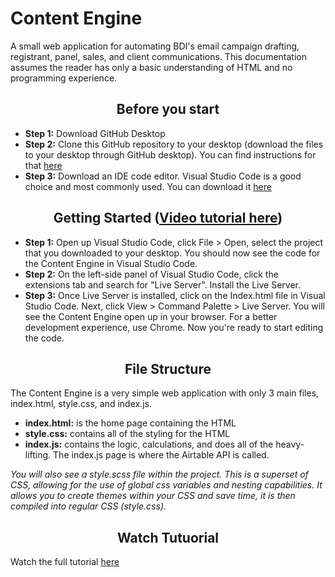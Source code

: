 <h1> Content Engine </h1>

<p>A small web application for automating BDI's email campaign drafting, registrant, panel, sales, and client communications. This documentation assumes the reader has only a basic understanding of HTML and no programming experience.</p>

<div>
<h2 style="width:100%;text-align:center"> Before you start </h2>
  
  <ul>
  <li><b>Step 1:</b> Download GitHub Desktop</li>
  <li><b>Step 2:</b> Clone this GitHub repository to your desktop (download the files to your desktop through GitHub desktop). You can find instructions for that <a href="https://help.github.com/en/desktop/contributing-to-projects/cloning-a-repository-from-github-to-github-desktop" target="_blank">here</a></li>
  <li><b>Step 3:</b> Download an IDE code editor. Visual Studio Code is a good choice and most commonly used. You can download it <a href="https://code.visualstudio.com/download" target="_blank">here</a></li>
  </ul>
  
<h2 style="width:100%;text-align:center"> Getting Started (<a href="https://lukegreaves.wistia.com/medias/sjj6yifn5g">Video tutorial here</a>)</h2>
   <ul>
  <li><b>Step 1:</b> Open up Visual Studio Code, click File > Open, select the project that you downloaded to your desktop. You should now see the code for the Content Engine in Visual Studio Code.</li>
  <li><b>Step 2:</b> On the left-side panel of Visual Studio Code, click the extensions tab and search for "Live Server". Install the Live Server.</li>
  <li><b>Step 3:</b> Once Live Server is installed, click on the Index.html file in Visual Studio Code. Next, click View > Command Palette > Live Server. You will see the Content Engine open up in your browser. For a better development experience, use Chrome. Now you're ready to start editing the code.</li>
  </ul>
  
  <h2 style="width:100%;text-align:center"> File Structure </h2>
  <p>The Content Engine is a very simple web application with only 3 main files, index.html, style.css, and index.js.</p>
    <ul>
  <li><b>index.html:</b> is the home page containing the HTML</li>
  <li><b>style.css:</b> contains all of the styling for the HTML</li>
  <li><b>index.js:</b> contains the logic, calculations, and does all of the heavy-lifting. The index.js page is where the Airtable API is called.</li>
  </ul>
  <p><i>You will also see a style.scss file within the project. This is a superset of CSS, allowing for the use of global css variables and nesting capabilities. It allows you to create themes within your CSS and save time, it is then compiled into regular CSS (style.css).</i></p>
    <h2 style="width:100%;text-align:center"> Watch Tutuorial </h2>
    <p>Watch the full tutorial <a href="https://lukegreaves.wistia.com/medias/sjj6yifn5g" target="_blank">here</a></p>
</div>
